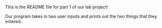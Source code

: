 This is the README file for part 1 of our lab project!

Our program takes in two user inputs and prints out the two things that they entered.
